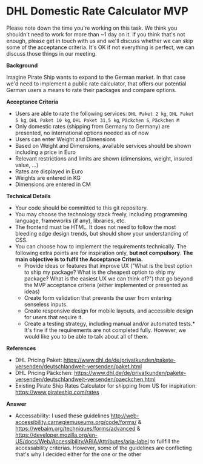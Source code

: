 # DHL Domestic Rate Calculator MVP

Please note down the time you're working on this task.
We think you shouldn't need to work for more than ~1 day on it. If you think that's not enough, please get in touch with us and we'll discuss whether we can skip some of the acceptance criteria.
It's OK if not everything is perfect, we can discuss those things in our meeting.

**Background**

Imagine Pirate Ship wants to expand to the German market. In that case we'd need to implement a public rate calculator, that offers our potential German users a means to rate their packages and compare options.

**Acceptance Criteria**

- Users are able to rate the following services: `DHL Paket 2 kg`, `DHL Paket 5 kg`, `DHL Paket 10 kg`, `DHL Paket 31,5 kg`, `Päckchen S`, `Päckchen M`
- Only domestic rates (shipping from Germany to Germany) are presented, no international options needed as of now
- Users can enter Weight and Dimensions
- Based on Weight and Dimensions, available services should be shown including a price in Euro
- Relevant restrictions and limits are shown (dimensions, weight, insured value, ...)
- Rates are displayed in Euro
- Weights are entered in KG
- Dimensions are entered in CM

**Technical Details**

- Your code should be committed to this git repository.
- You may choose the technology stack freely, including programming language, frameworks (if any), libraries, etc.
- The frontend must be HTML. It does not need to follow the most bleeding edge design trends, but should show your understanding of CSS.
- You can choose how to implement the requirements technically. The following extra points are for inspiration only, **but not compulsory**. **The main objective is to fulfil the Acceptance Criteria.**
  - Provide ideas or features that improve UX ("What is the best option to ship my package? What is the cheapest option to ship my package? What is the easiest UX we can think of?") that go beyond the MVP acceptance criteria (either implemented or presented as ideas)
  - Create form validation that prevents the user from entering senseless inputs.
  - Create responsive design for mobile layouts, and accessible design for users that require it.
  - Create a testing strategy, including manual and/or automated tests.\* It's fine if the requirements are not completed fully. However, we would like you to be able to talk about all of them.

**References**

- DHL Pricing Paket: https://www.dhl.de/de/privatkunden/pakete-versenden/deutschlandweit-versenden/paket.html
- DHL Pricing Päckchen: https://www.dhl.de/de/privatkunden/pakete-versenden/deutschlandweit-versenden/paeckchen.html
- Existing Pirate Ship Rates Calculator for shipping from US for inspiration: https://www.pirateship.com/rates

**Answer**

- Accessability: I used these guidelines http://web-accessibility.carnegiemuseums.org/code/forms/ & https://webaim.org/techniques/forms/advanced & https://developer.mozilla.org/en-US/docs/Web/Accessibility/ARIA/Attributes/aria-label to fullfill the accessability criterias. However, some of the guidelines are conflicting that's why I decided either for the one or the other
